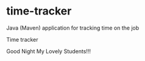 # time-tracker
Java (Maven) application for tracking time on the job

Time tracker

Good Night My Lovely Students!!!
